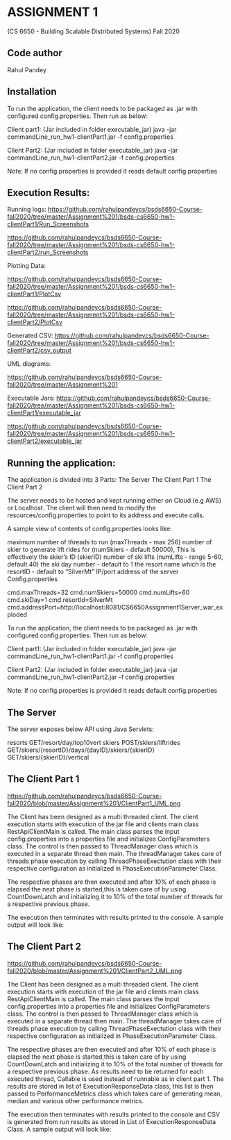 # ASSIGNMENT 1
(CS 6650 - Building Scalable Distributed Systems)
Fall 2020

Code author
-----------
Rahul Pandey

Installation
------------
To run the application, the client needs to be packaged as .jar with configured config.properties. Then run as below: 

Client part1: (Jar included in folder executable_jar)
java -jar commandLine_run_hw1-clientPart1.jar -f config.properties

Client Part2: (Jar included in folder executable_jar)
java -jar commandLine_run_hw1-clientPart2.jar -f config.properties

Note: If no config.properties is provided it reads default config.properties


Execution Results:
---------------------

Running logs:
https://github.com/rahulpandeycs/bsds6650-Course-fall2020/tree/master/Assignment%201/bsds-cs6650-hw1-clientPart1/Run_Screenshots 

https://github.com/rahulpandeycs/bsds6650-Course-fall2020/tree/master/Assignment%201/bsds-cs6650-hw1-clientPart2/run_Screenshots 


Plotting Data:

https://github.com/rahulpandeycs/bsds6650-Course-fall2020/tree/master/Assignment%201/bsds-cs6650-hw1-clientPart1/PlotCsv 

https://github.com/rahulpandeycs/bsds6650-Course-fall2020/tree/master/Assignment%201/bsds-cs6650-hw1-clientPart2/PlotCsv 


Generated CSV:
https://github.com/rahulpandeycs/bsds6650-Course-fall2020/tree/master/Assignment%201/bsds-cs6650-hw1-clientPart2/csv_output 


UML diagrams: 

https://github.com/rahulpandeycs/bsds6650-Course-fall2020/tree/master/Assignment%201 

Executable Jars: 
https://github.com/rahulpandeycs/bsds6650-Course-fall2020/tree/master/Assignment%201/bsds-cs6650-hw1-clientPart1/executable_jar 

https://github.com/rahulpandeycs/bsds6650-Course-fall2020/tree/master/Assignment%201/bsds-cs6650-hw1-clientPart2/executable_jar 





Running the application:
------------------------

The application is divided into 3 Parts: 
The Server
The Client Part 1
The Client Part 2


The server needs to be hosted and kept running either on Cloud (e.g AWS) or Localhost. The client will then need to modify the resources/config.properties to point to its address and execute calls.

A sample view of contents of config.properties looks like:

maximum number of threads to run (maxThreads - max 256)
number of skier to generate lift rides for (numSkiers - default 50000), This is effectively the skier’s ID (skierID)
number of ski lifts (numLifts - range 5-60, default 40)
the ski day number - default to 1
the resort name which is the resortID - default to “SilverMt”
IP/port address of the server
Config.properties

cmd.maxThreads=32
cmd.numSkiers=50000
cmd.numLifts=60
cmd.skiDay=1
cmd.resortId=SilverMt
cmd.addressPort=http://localhost:8081/CS6650Assignment1Server_war_exploded

To run the application, the client needs to be packaged as .jar with configured config.properties. Then run as below: 

Client part1: (Jar included in folder executable_jar)
java -jar commandLine_run_hw1-clientPart1.jar -f config.properties

Client Part2: (Jar included in folder executable_jar)
java -jar commandLine_run_hw1-clientPart2.jar -f config.properties

Note: If no config.properties is provided it reads default config.properties


The Server
----------

The server exposes below API using Java Servlets:

resorts
GET/resort/day/top10vert
skiers
POST/skiers/liftrides
GET/skiers/{resortID}/days/{dayID}/skiers/{skierID}
GET/skiers/{skierID}/vertical



The Client Part 1
------------------

https://github.com/rahulpandeycs/bsds6650-Course-fall2020/blob/master/Assignment%201/ClientPart1_UML.png 

The Client has been designed as a multi threaded client. The client execution starts with execution of the jar file and clients main class RestApiClientMain is called. The main class parses the input config.properties into a properties file and initializes ConfigParameters class.
The control is then passed to ThreadManager class which is executed in a separate thread then main. The threadManager takes care of threads phase execution by  calling ThreadPhaseExectution class with their respective configuration as initialized in PhaseExecutionParameter Class.

The respective phases are then executed and after 10% of each phase is elapsed the next phase is started,this is taken care of by using CountDownLatch and initializing it to 10% of the total number of threads for a respective previous phase. 

The execution then terminates with results printed to the console. A sample output will look like:




The Client Part 2
------------------

https://github.com/rahulpandeycs/bsds6650-Course-fall2020/blob/master/Assignment%201/ClientPart2_UML.png 

The Client has been designed as a multi threaded client. The client execution starts with execution of the jar file and clients main class RestApiClientMain is called. The main class parses the input config.properties into a properties file and initializes ConfigParameters class.
The control is then passed to ThreadManager class which is executed in a separate thread then main. The threadManager takes care of threads phase execution by  calling ThreadPhaseExectution class with their respective configuration as initialized in PhaseExecutionParameter Class.

The respective phases are then executed and after 10% of each phase is elapsed the next phase is started,this is taken care of by using CountDownLatch and initializing it to 10% of the total number of threads for a respective previous phase. As results need to be returned for each executed thread, Callable is used instead of runnable as in client part 1. The results are stored in list of ExecutionResponseData class, this list is then passed to PerformanceMetrics class which takes care of generating mean, median and various other performance metrics.

The execution then terminates with results printed to the console and CSV is generated from run results as stored in List of ExecutionResponseData Class. A sample output will look like:

